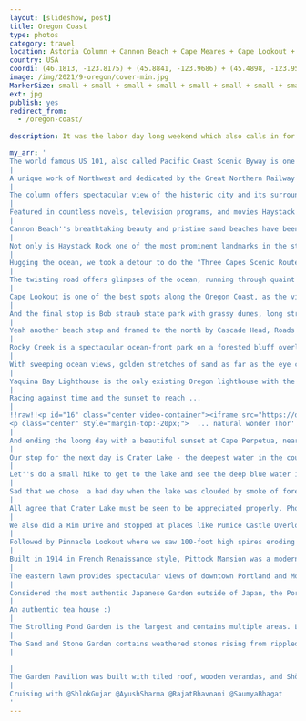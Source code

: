 ```yaml
---
layout: [slideshow, post]
title: Oregon Coast
type: photos
category: travel
location: Astoria Column + Cannon Beach + Cape Meares + Cape Lookout + Cape Kiwanda + Roads End + Rocky Creek + Yaquina Lighthouse + Thor's Well + Crater's Lake + Portland, OR
country: USA
coordi: (46.1813, -123.8175) + (45.8841, -123.9686) + (45.4898, -123.9587) + (45.3395, -123.9929) + (45.2191, -123.9754) + (45.0062, -124.0071) + (44.7847, -124.0719) + (44.6768, -124.0795) + (44.2784, -124.1135) + (42.9446, -122.1090) + (45.3600, -122.6750)
image: /img/2021/9-oregon/cover-min.jpg
MarkerSize: small + small + small + small + small + small + small + small + small + med + small
ext: jpg
publish: yes
redirect_from:
  - /oregon-coast/ 
    
description: It was the labor day long weekend which also calls in for a looooong road trip! We're in the PNW so what's a better road trip than Oregon coast defined by the great sheer cliffs and rugged landscapes!

my_arr: '
The world famous US 101, also called Pacific Coast Scenic Byway is one of the world''s most stunning scenic drives offering several pullovers to enjoy the Pacific Ocean. We''ve a crazy day infront of us, with over 14 hrs of driving!
|
A unique work of Northwest and dedicated by the Great Northern Railway in 1926, the Astoria Column stands today as a monument to those people
|
The column offers spectacular view of the historic city and its surrounding rivers, bay, forest, mountains, and ocean.
|
Featured in countless novels, television programs, and movies Haystack Rock is a basalt sea stack rising 235 feet over the shoreline of Cannon Beach.
|
Cannon Beach''s breathtaking beauty and pristine sand beaches have been inspiring creativity for decade
|
Not only is Haystack Rock one of the most prominent landmarks in the state of Oregon — it''s also one of the most photographed so how can I miss a photo-op?
|
Hugging the ocean, we took a detour to do the "Three Capes Scenic Route" starting with Cape Meares
|
The twisting road offers glimpses of the ocean, running through quaint beach towns, dairy country, and second-growth forest.
|
Cape Lookout is one of the best spots along the Oregon Coast, as the views from the peak allow you to see for miles in all directions
|
And the final stop is Bob straub state park with grassy dunes, long stretches soft sand with mild waves and Cape Kiwanda.
|
Yeah another beach stop and framed to the north by Cascade Head, Roads End offers miles of pristine beaches and million-dollar views of the coastline.  
|
Rocky Creek is a spectacular ocean-front park on a forested bluff overlooking the ocean!
|
With sweeping ocean views, golden stretches of sand as far as the eye can see and craggy cliffs dotted with lighthouses, a journey down the Oregon coast is considered one of the world''s best road trips.
|
Yaquina Bay Lighthouse is the only existing Oregon lighthouse with the living quarters attached, and the only historic wooden Oregon lighthouse still standing. 
|
Racing against time and the sunset to reach ...
|
!!raw!!<p id="16" class="center video-container"><iframe src="https://drive.google.com/file/d/1_Pxun8pKHIbqfFvC5Z7-JebkgqOL2nzt/preview" width="480" height="480"></iframe>
<p class="center" style="margin-top:-20px;">  ... natural wonder Thor''s Well which is a gaping, seemingly bottomless sinkhole swallowing the unbroken stream of seawater around it</p></p>
|
And ending the loong day with a beautiful sunset at Cape Perpetua, near Thor''s Well!
|
Our stop for the next day is Crater Lake - the deepest water in the country, filling a sleeping, dormant volcano and it is  also the seventh deepest lake in the world
|
Let''s do a small hike to get to the lake and see the deep blue water in person! 
|
Sad that we chose  a bad day when the lake was clouded by smoke of forest fire :(
|
All agree that Crater Lake must be seen to be appreciated properly. Photographs simply cannot depict the majesty of the lake in its setting, the depth of the blue. Infact, there are no rivers flowing into or out of the lake; the evaporation is compensated for by rain and snowfall at a rate such that the total amount of water is replaced every 250 years
|
We also did a Rim Drive and stopped at places like Pumice Castle Overlook - a burnt-orange pumice rock that juts out from the cliff and has eroded into the shape of a medieval castle.
|
Followed by Pinnacle Lookout where we saw 100-foot high spires eroding from the canyon wall.
|
Built in 1914 in French Renaissance style, Pittock Mansion was a modern home with unique architecture and the latest technology
|
The eastern lawn provides spectacular views of downtown Portland and Mount Hood
|
Considered the most authentic Japanese Garden outside of Japan, the Portland Japanese Garden is a haven of tranquil beauty!
|
An authentic tea house :)
|
The Strolling Pond Garden is the largest and contains multiple areas. Lower pond is home to many koi and a viewpoint for the beautiful Heavenly Falls. 
|
The Sand and Stone Garden contains weathered stones rising from rippled sand suggestive of the water!
|

|
The Garden Pavilion was built with tiled roof, wooden verandas, and Shōji sliding doors.
|
Cruising with @ShlokGujar @AyushSharma @RajatBhavnani @SaumyaBhagat
'
---
```

<!-- http://compressjpeg.com -->
<!-- http://compressimage.toolur.com/ 1024, 400-->
<!-- https://ezgif.com/optimize/ remove second and then lossy 50. Best is transparency. Fuzzy 6-->
<!-- https://support.google.com/blogger/thread/1950766?hl=en -->
<!-- bundle exec jekyll serve -->

